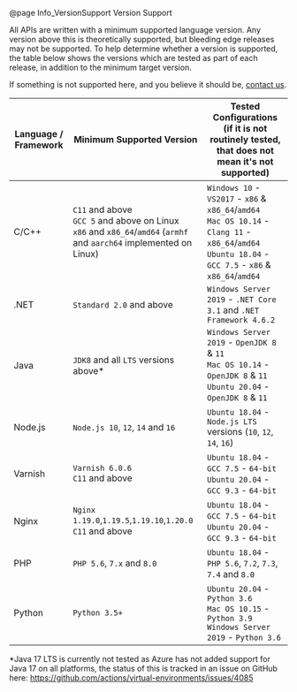 @page Info_VersionSupport Version Support

All APIs are written with a minimum supported language version. Any version above this is theoretically supported, but bleeding edge releases may not be supported. To help determine whether a version is supported, the table below shows the versions which are tested as part of each release, in addition to the minimum target version.

If something is not supported here, and you believe it should be, [contact us](mailto:support@51degrees.com).

|Language / Framework|Minimum Supported Version|Tested Configurations (if it is not routinely tested, that does not mean it's not supported)|
|---|---|---|
|C/C++  |`C11` and above<BR>`GCC 5` and above on Linux<BR>`x86` and `x86_64`/`amd64` (`armhf` and `aarch64` implemented on Linux)|`Windows 10` - `VS2017` - `x86` & `x86_64`/`amd64`<BR>`Mac OS 10.14` - `Clang 11` - `x86_64`/`amd64`<BR>`Ubuntu 18.04` - `GCC 7.5` - `x86` & `x86_64`/`amd64`|
|.NET   |`Standard 2.0` and above        |`Windows Server 2019` - `.NET Core 3.1` and `.NET Framework 4.6.2`|
|Java   |`JDK8` and all `LTS` versions above*|`Windows Server 2019` - `OpenJDK 8` & `11`<BR>`Mac OS 10.14` - `OpenJDK 8` & `11`<BR>`Ubuntu 20.04` - `OpenJDK 8` & `11`| 
|Node.js|`Node.js 10`, `12`, `14` and `16`          |`Ubuntu 18.04` - `Node.js LTS` versions (`10`, `12`, `14`, `16`)|
|Varnish|`Varnish 6.0.6`<BR>`C11` and above|`Ubuntu 18.04` - `GCC 7.5` - `64-bit`<BR>`Ubuntu 20.04` - `GCC 9.3` - `64-bit`|
|Nginx  |`Nginx 1.19.0`,`1.19.5`,`1.19.10`,`1.20.0`<BR>`C11` and above|`Ubuntu 18.04` - `GCC 7.5` - `64-bit`<BR>`Ubuntu 20.04` - `GCC 9.3` - `64-bit`|
|PHP    |`PHP 5.6`, `7.x` and `8.0`        |`Ubuntu 18.04` - `PHP 5.6`, `7.2`, `7.3`, `7.4` and `8.0`|
|Python |`Python 3.5+`                   |`Ubuntu 20.04` - `Python 3.6`<BR>`Mac OS 10.15` - `Python 3.9`<BR>`Windows Server 2019` - `Python 3.6`|

\*Java 17 LTS is currently not tested as Azure has not added support for Java 17 on all platforms, the status of this is tracked in an issue on GitHub here: https://github.com/actions/virtual-environments/issues/4085